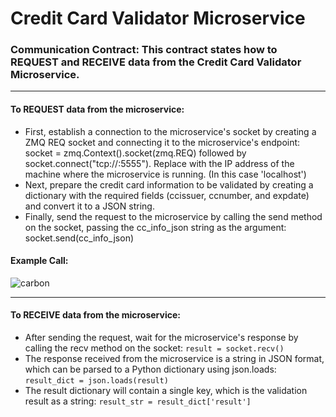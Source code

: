 # Credit Card Validator Microservice

### Communication Contract: This contract states how to REQUEST and RECEIVE data from the Credit Card Validator Microservice.
---
#### To **REQUEST** data from the microservice:

- First, establish a connection to the microservice's socket by creating a ZMQ REQ socket and connecting it to the microservice's endpoint: socket = zmq.Context().socket(zmq.REQ) followed by socket.connect("tcp://<microservice-ip>:5555"). Replace <microservice-ip> with the IP address of the machine where the microservice is running. (In this case 'localhost')
- Next, prepare the credit card information to be validated by creating a dictionary with the required fields (ccissuer, ccnumber, and expdate) and convert it to a JSON string.
- Finally, send the request to the microservice by calling the send method on the socket, passing the cc_info_json string as the argument: socket.send(cc_info_json)
 
 #### Example Call:
![carbon](https://github.com/jmalp/CCValidatorMS/assets/75514361/c956ca81-6eb0-4767-8f89-286efafcab35)
 
---  
 #### To **RECEIVE** data from the microservice:

- After sending the request, wait for the microservice's response by calling the recv method on the socket: `result = socket.recv()`
- The response received from the microservice is a string in JSON format, which can be parsed to a Python dictionary using json.loads: `result_dict = json.loads(result)`
- The result dictionary will contain a single key, which is the validation result as a string: `result_str = result_dict['result']`
